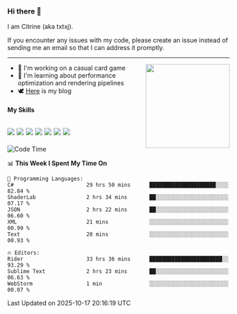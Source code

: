 ### Hi there 👋

I am Citrine (aka txtxj).

If you encounter any issues with my code, please create an issue instead of sending me an email so that I can address it promptly.

---

<img align="right" height="190" src="http://github-profile-summary-cards.vercel.app/api/cards/stats?username=txtxj&theme=vue">

- 🌱 I'm working on a casual card game
- 📖 I'm learning about performance optimization and rendering pipelines
- 🕊️ [Here](https://txtxj.top) is my blog

#### My Skills

![](https://img.shields.io/badge/Unity-000000?logo=unity&logoColor=fff)
![](https://img.shields.io/badge/C%23-239120?logo=csharp&logoColor=fff)
![](https://img.shields.io/badge/Python-3e74a2?logo=python&logoColor=fff)
![](https://img.shields.io/badge/C++-65318e?logo=cplusplus&logoColor=fff)
![](https://img.shields.io/badge/Vue-4FC08D?logo=vuedotjs&logoColor=fff)
![](https://img.shields.io/badge/Blender-f5792a?logo=blender&logoColor=fff)
![](https://img.shields.io/badge/MS%20SQL-cc2927?logo=microsoftsqlserver&logoColor=fff)
---

<!--START_SECTION:waka-->
![Code Time](http://img.shields.io/badge/Code%20Time-3%2C493%20hrs%2039%20mins-blue)

📊 **This Week I Spent My Time On** 

```text
💬 Programming Languages: 
C#                       29 hrs 50 mins      █████████████████████░░░░   82.84 % 
ShaderLab                2 hrs 34 mins       ██░░░░░░░░░░░░░░░░░░░░░░░   07.17 % 
JSON                     2 hrs 22 mins       ██░░░░░░░░░░░░░░░░░░░░░░░   06.60 % 
XML                      21 mins             ░░░░░░░░░░░░░░░░░░░░░░░░░   00.99 % 
Text                     20 mins             ░░░░░░░░░░░░░░░░░░░░░░░░░   00.93 % 

🔥 Editors: 
Rider                    33 hrs 36 mins      ███████████████████████░░   93.29 % 
Sublime Text             2 hrs 23 mins       ██░░░░░░░░░░░░░░░░░░░░░░░   06.63 % 
WebStorm                 1 min               ░░░░░░░░░░░░░░░░░░░░░░░░░   00.07 % 
```


 Last Updated on 2025-10-17 20:16:19 UTC
<!--END_SECTION:waka-->
